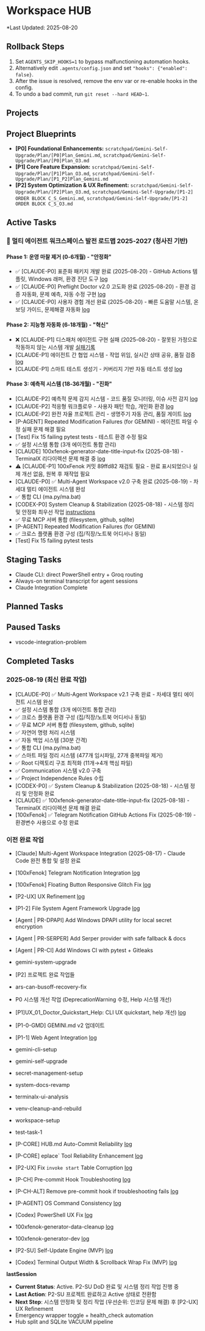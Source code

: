 ﻿# Workspace HUB

\*Last Updated: 2025-08-20

## Rollback Steps

1. Set `AGENTS_SKIP_HOOKS=1` to bypass malfunctioning automation hooks.
2. Alternatively edit `.agents/config.json` and set `"hooks": {"enabled": false}`.
3. After the issue is resolved, remove the env var or re-enable hooks in the config.
4. To undo a bad commit, run `git reset --hard HEAD~1`.

## Projects

## Project Blueprints

- **[P0] Foundational Enhancements:** `scratchpad/Gemini-Self-Upgrade/Plan/[P0]Plan_Gemini.md`, `scratchpad/Gemini-Self-Upgrade/Plan/[P0]Plan_O3.md`
- **[P1] Core Feature Expansion:** `scratchpad/Gemini-Self-Upgrade/Plan/[P1]Plan_O3.md`, `scratchpad/Gemini-Self-Upgrade/Plan/[P1_P2]Plan_Gemini.md`
- **[P2] System Optimization & UX Refinement:** `scratchpad/Gemini-Self-Upgrade/Plan/[P2]Plan_O3.md`, `scratchpad/Gemini-Self-Upgrade/[P1-2] ORDER BLOCK C_S_Gemini.md`, `scratchpad/Gemini-Self-Upgrade/[P1-2] ORDER BLOCK C_S_O3.md`

## Active Tasks

### 🚀 멀티 에이전트 워크스페이스 발전 로드맵 2025-2027 (청사진 기반)

#### Phase 1: 운영 마찰 제거 (0-6개월) - "안정화"
- ✅ [CLAUDE-P0] 표준화 패키지 개발 완료 (2025-08-20) - GitHub Actions 템플릿, Windows 래퍼, 환경 진단 도구 [log](docs/tasks/phase1-standardization-package/log.md)
- ✅ [CLAUDE-P0] Preflight Doctor v2.0 고도화 완료 (2025-08-20) - 환경 검증 자동화, 문제 예측, 자동 수정 구현 [log](docs/tasks/phase1-preflight-doctor-v2/log.md)
- ✅ [CLAUDE-P0] 사용자 경험 개선 완료 (2025-08-20) - 빠른 도움말 시스템, 온보딩 가이드, 문제해결 자동화 [log](docs/tasks/phase1-user-experience/log.md)

#### Phase 2: 지능형 자동화 (6-18개월) - "혁신"
- ❌ [CLAUDE-P1] 디스패처 에이전트 구현 실패 (2025-08-20) - 잘못된 가정으로 작동하지 않는 시스템 개발 [실패기록](docs/FAILURE_LOG.md)
- [CLAUDE-P1] 에이전트 간 협업 시스템 - 작업 위임, 실시간 상태 공유, 품질 검증 [log](docs/tasks/phase2-agent-collaboration/log.md)
- [CLAUDE-P1] 스마트 테스트 생성기 - 커버리지 기반 자동 테스트 생성 [log](docs/tasks/phase2-smart-test-generator/log.md)

#### Phase 3: 예측적 시스템 (18-36개월) - "진화"
- [CLAUDE-P2] 예측적 문제 감지 시스템 - 코드 품질 모니터링, 이슈 사전 감지 [log](docs/tasks/phase3-predictive-monitoring/log.md)
- [CLAUDE-P2] 적응형 워크플로우 - 사용자 패턴 학습, 개인화 환경 [log](docs/tasks/phase3-adaptive-workflow/log.md)
- [CLAUDE-P2] 완전 자율 프로젝트 관리 - 생명주기 자동 관리, 품질 게이트 [log](docs/tasks/phase3-autonomous-pm/log.md)
- [P-AGENT] Repeated Modification Failures (for GEMINI) - 에이전트 파일 수정 실패 문제 해결 필요
- [Test] Fix 15 failing pytest tests - 테스트 환경 수정 필요
- ✅ 설정 시스템 통합 (3개 에이전트 통합 관리)
- [CLAUDE] 100xfenok-generator-date-title-input-fix (2025-08-18) - TerminalX 리다이렉션 문제 해결 중 [log](docs/tasks/100xfenok-generator-date-title-input-fix/log.md)
- ⚠️ [CLAUDE-P1] 100xFenok 커밋 89ffd82 재검토 필요 - 완료 표시되었으나 실제 개선 없음, 원복 후 재작업 필요
- [CLAUDE-P0] ✅ Multi-Agent Workspace v2.0 구축 완료 (2025-08-19) - 차세대 멀티 에이전트 시스템 완성
- ✅ 통합 CLI (ma.py/ma.bat)
- [CODEX-P0] System Cleanup & Stabilization (2025-08-18) - 시스템 정리 및 안정화 최우선 작업 [instructions](docs/tasks/system_cleanup_instructions_for_codex.md)
- ✅ 무료 MCP 서버 통합 (filesystem, github, sqlite)
- [P-AGENT] Repeated Modification Failures (for GEMINI)
- ✅ 크로스 플랫폼 환경 구성 (집/직장/노트북 어디서나 동일)
- [Test] Fix 15 failing pytest tests

## Staging Tasks
- Claude CLI: direct PowerShell entry + Groq routing
- Always-on terminal transcript for agent sessions
- Claude Integration Complete

## Planned Tasks

## Paused Tasks

- vscode-integration-problem

## Completed Tasks

### 2025-08-19 (최신 완료 작업)
- [CLAUDE-P0] ✅ Multi-Agent Workspace v2.1 구축 완료 - 차세대 멀티 에이전트 시스템 완성
- ✅ 설정 시스템 통합 (3개 에이전트 통합 관리)
- ✅ 크로스 플랫폼 환경 구성 (집/직장/노트북 어디서나 동일)
- ✅ 무료 MCP 서버 통합 (filesystem, github, sqlite)
- ✅ 자연어 명령 처리 시스템
- ✅ 자동 백업 시스템 (30분 간격)
- ✅ 통합 CLI (ma.py/ma.bat)
- ✅ 스마트 파일 정리 시스템 (477개 임시파일, 27개 중복파일 제거)
- ✅ Root 디렉토리 구조 최적화 (11개→4개 핵심 파일)
- ✅ Communication 시스템 v2.0 구축
- ✅ Project Independence Rules 수립
- [CODEX-P0] ✅ System Cleanup & Stabilization (2025-08-18) - 시스템 정리 및 안정화 완료
- [CLAUDE] ✅ 100xfenok-generator-date-title-input-fix (2025-08-18) - TerminalX 리다이렉션 문제 해결 완료
- [100xFenok] ✅ Telegram Notification GitHub Actions Fix (2025-08-19) - 환경변수 사용으로 수정 완료

### 이전 완료 작업
- [Claude] Multi-Agent Workspace Integration (2025-08-17) - Claude Code 완전 통합 및 설정 완료
- [100xFenok] Telegram Notification Integration [log](docs/tasks/100xfenok-telegram-notification/log.md)
- [100xFenok] Floating Button Responsive Glitch Fix [log](docs/tasks/100xfenok-floating-button-responsive-glitch/log.md)
- [P2-UX] UX Refinement [log](docs/tasks/ux-refinement/log.md)
- [P1-2] File System Agent Framework Upgrade [log](docs/tasks/file-agent-framework-upgrade/log.md)
- [Agent | PR-DPAPI] Add Windows DPAPI utility for local secret encryption
- [Agent | PR-SERPER] Add Serper provider with safe fallback & docs
- [Agent | PR-CI] Add Windows CI with pytest + Gitleaks

- gemini-system-upgrade

- [P2] 프로젝트 완료 작업들

- ars-can-busoff-recovery-fix
- P0 시스템 개선 작업 (DeprecationWarning 수정, Help 시스템 개선)
- [P1]UX_01_Doctor_Quickstart_Help: CLI UX quickstart, help 개선) [log](docs/tasks/gemini-cli-ux-enhancement/log.md)
- [P1-0-GMD] GEMINI.md v2 업데이트
- [P1-1] Web Agent Integration [log](docs/tasks/web-agent-integration/log.md)
- gemini-cli-setup
- gemini-self-upgrade
- secret-management-setup
- system-docs-revamp
- terminalx-ui-analysis
- venv-cleanup-and-rebuild
- workspace-setup
- test-task-1
- [P-CORE] HUB.md Auto-Commit Reliability [log](docs/tasks/core-hub-auto-commit-reliability/log.md)
- [P-CORE] eplace` Tool Reliability Enhancement [log](docs/tasks/core-replace-tool-reliability/log.md)
- [P2-UX] Fix `invoke start` Table Corruption [log](docs/tasks/ux-fix-invoke-start-corruption/log.md)

- [P-CH] Pre-commit Hook Troubleshooting [log](docs/tasks/pre-commit-hook-troubleshooting/log.md)
- [P-CH-ALT] Remove pre-commit hook if troubleshooting fails [log](docs/tasks/pre-commit-hook-alternative/log.md)
- [P-AGENT] OS Command Consistency [log](docs/tasks/agent-os-command-consistency/log.md)
- [Codex] PowerShell UX Fix [log](docs/tasks/codex-powershell-ux-fix/log.md)
- 100xfenok-generator-data-cleanup [log](docs/tasks/100xfenok-generator-data-cleanup/log.md)
- 100xfenok-generator-dev [log](docs/tasks/100xfenok-generator-dev/log.md)

- [P2-SU] Self-Update Engine (MVP) [log](docs/tasks/self-update-engine/log.md)
- [Codex] Terminal Output Width & Scrollback Wrap Fix (MVP) [log](docs/tasks/codex-terminal-output-wrap/log.md)

__lastSession__

- **Current Status**: Active. P2-SU DoD 완료 및 시스템 정리 작업 진행 중
- **Last Action**: P2-SU 프로젝트 완료하고 Active 상태로 전환함
- **Next Step**: 시스템 안정화 및 정리 작업 (우선순위: 인코딩 문제 해결) 후 [P2-UX] UX Refinement
- Emergency wrapper toggle + health_check automation
- Hub split and SQLite VACUUM pipeline
